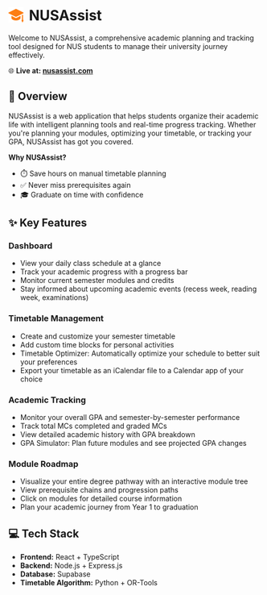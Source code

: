 # <img src="frontend/public/orange-graduation-cap.png" width="30" height="30" style="position: relative; top: 4px; margin-right: 4px;"> NUSAssist
Welcome to NUSAssist, a comprehensive academic planning and tracking tool designed for NUS students to manage their university journey effectively.

🌐 **Live at: [nusassist.com](https://nusassist.com)**

## 🎯 Overview
NUSAssist is a web application that helps students organize their academic life with intelligent planning tools and real-time progress tracking. Whether you're planning your modules, optimizing your timetable, or tracking your GPA, NUSAssist has got you covered.

**Why NUSAssist?**
* ⏱️ Save hours on manual timetable planning
* ✅ Never miss prerequisites again  
* 🎓 Graduate on time with confidence

## ✨ Key Features

### Dashboard
* View your daily class schedule at a glance
* Track your academic progress with a progress bar
* Monitor current semester modules and credits
* Stay informed about upcoming academic events (recess week, reading week, examinations)

### Timetable Management
* Create and customize your semester timetable
* Add custom time blocks for personal activities
* Timetable Optimizer: Automatically optimize your schedule to better suit your preferences
* Export your timetable as an iCalendar file to a Calendar app of your choice

### Academic Tracking
* Monitor your overall GPA and semester-by-semester performance
* Track total MCs completed and graded MCs
* View detailed academic history with GPA breakdown
* GPA Simulator: Plan future modules and see projected GPA changes

### Module Roadmap
* Visualize your entire degree pathway with an interactive module tree
* View prerequisite chains and progression paths
* Click on modules for detailed course information
* Plan your academic journey from Year 1 to graduation

## 💻 Tech Stack
* **Frontend:** React + TypeScript
* **Backend:** Node.js + Express.js
* **Database:** Supabase
* **Timetable Algorithm:** Python + OR-Tools
